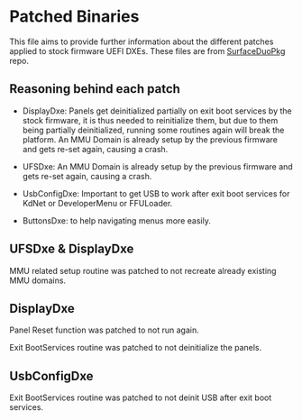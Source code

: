 # Patched Binaries

This file aims to provide further information about the different patches applied to stock firmware UEFI DXEs. These files are from [SurfaceDuoPkg](https://github.com/WOA-Project/SurfaceDuoPkg) repo.

## Reasoning behind each patch

- DisplayDxe: Panels get deinitialized partially on exit boot services by the stock firmware, it is thus needed to reinitialize them, but due to them being partially deinitialized, running some routines again will break the platform. An MMU Domain is already setup by the previous firmware and gets re-set again, causing a crash.

- UFSDxe: An MMU Domain is already setup by the previous firmware and gets re-set again, causing a crash.

- UsbConfigDxe: Important to get USB to work after exit boot services for KdNet or DeveloperMenu or FFULoader.

- ButtonsDxe: to help navigating menus more easily.

## UFSDxe & DisplayDxe

MMU related setup routine was patched to not recreate already existing MMU domains.

## DisplayDxe

Panel Reset function was patched to not run again.

Exit BootServices routine was patched to not deinitialize the panels.

## UsbConfigDxe

Exit BootServices routine was patched to not deinit USB after exit boot services.